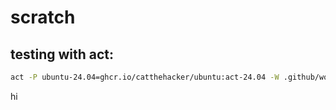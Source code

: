# scratch

## testing with act:

```sh
act -P ubuntu-24.04=ghcr.io/catthehacker/ubuntu:act-24.04 -W .github/workflows/build-docker.yml
```

hi